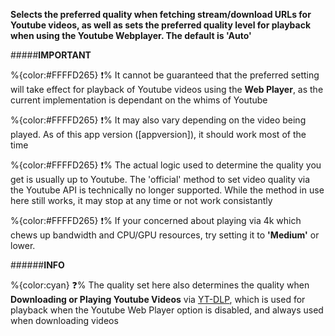 **Selects the preferred quality when fetching stream/download URLs for Youtube videos, as well as sets the preferred quality level for playback when using the Youtube Webplayer. The default is 'Auto'**

#####__IMPORTANT__

   %{color:#FFFFD265} ❗% It cannot be guaranteed that the preferred setting will take effect for playback of Youtube videos using the **Web Player**, as the current implementation is dependant on the whims of Youtube
   
   %{color:#FFFFD265} ❗% It may also vary depending on the video being played. As of this app version ([appversion]), it should work most of the time 
   
   %{color:#FFFFD265} ❗% The actual logic used to determine the quality you get is usually up to Youtube. The 'official' method to set video quality via the Youtube API is technically no longer supported. While the method in use here still works, it may stop at any time or not work consistantly 
   
   %{color:#FFFFD265} ❗% If your concerned about playing via 4k which chews up bandwidth and CPU/GPU resources, try setting it to **'Medium'** or lower.

######__INFO__

 %{color:cyan} ❓% The quality set here also determines the quality when **Downloading or Playing Youtube Videos** via [YT-DLP](https://github.com/yt-dlp/yt-dlp), which is used for playback when the Youtube Web Player option is disabled, and always used when downloading videos 
 
